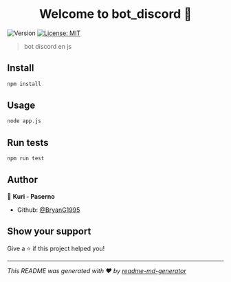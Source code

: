 <h1 align="center">Welcome to bot_discord 👋</h1>
<p>
  <img alt="Version" src="https://img.shields.io/badge/version-2.0.0-blue.svg?cacheSeconds=2592000" />
  <a href="#" target="_blank">
    <img alt="License: MIT" src="https://img.shields.io/badge/License-MIT-yellow.svg" />
  </a>
</p>

> bot discord en js

## Install

```sh
npm install
```

## Usage

```sh
node app.js
```

## Run tests

```sh
npm run test
```

## Author

👤 **Kuri - Paserno**

* Github: [@BryanG1995](https://github.com/BryanG1995)

## Show your support

Give a ⭐️ if this project helped you!

***
_This README was generated with ❤️ by [readme-md-generator](https://github.com/kefranabg/readme-md-generator)_